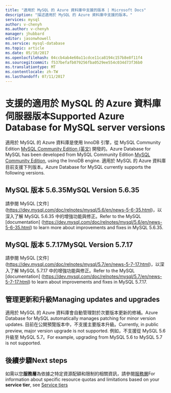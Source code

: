 ```yaml
---
title: "適用於 MySQL 的 Azure 資料庫中支援的版本 | Microsoft Docs"
description: "描述適用於 MySQL 的 Azure 資料庫中支援的版本。"
services: mysql
author: v-chenyh
ms.author: v-chenyh
manager: jhubbard
editor: jasonwhowell
ms.service: mysql-database
ms.topic: article
ms.date: 05/10/2017
ms.openlocfilehash: 04ccb4ab4e60a11cdce11ca8194c157b8e8f11f4
ms.sourcegitcommit: f537befafb079256fba0529ee554c034d73f36b0
ms.translationtype: MT
ms.contentlocale: zh-TW
ms.lasthandoff: 07/11/2017
---
```

# <a name="supported-azure-database-for-mysql-server-versions"></a><span data-ttu-id="2f023-103">支援的適用於 MySQL 的 Azure 資料庫伺服器版本</span><span class="sxs-lookup"><span data-stu-id="2f023-103">Supported Azure Database for MySQL server versions</span></span>
<span data-ttu-id="2f023-104">適用於 MySQL 的 Azure 資料庫是使用 InnoDB 引擎，從 MySQL Community Edition [MySQL Community Edition (英文)](https://www.mysql.com/products/community/) 開發的。</span><span class="sxs-lookup"><span data-stu-id="2f023-104">Azure Database for MySQL has been developed from MySQL Community Edition [MySQL Community Edition](https://www.mysql.com/products/community/), using the InnoDB engine.</span></span>  <span data-ttu-id="2f023-105">適用於 MySQL 的 Azure 資料庫目前支援下列版本。</span><span class="sxs-lookup"><span data-stu-id="2f023-105">Azure Database for MySQL currently supports the following versions.</span></span>

## <a name="mysql-version-5635"></a><span data-ttu-id="2f023-106">MySQL 版本 5.6.35</span><span class="sxs-lookup"><span data-stu-id="2f023-106">MySQL Version 5.6.35</span></span>
<span data-ttu-id="2f023-107">請參閱 MySQL [文件] (https://dev.mysql.com/doc/relnotes/mysql/5.6/en/news-5-6-35.html)，以深入了解 MySQL 5.6.35 中的增強功能與修正。</span><span class="sxs-lookup"><span data-stu-id="2f023-107">Refer to the MySQL [documentation] (https://dev.mysql.com/doc/relnotes/mysql/5.6/en/news-5-6-35.html) to learn more about improvements and fixes in MySQL 5.6.35.</span></span>

## <a name="mysql-version-5717"></a><span data-ttu-id="2f023-108">MySQL 版本 5.7.17</span><span class="sxs-lookup"><span data-stu-id="2f023-108">MySQL Version 5.7.17</span></span>
<span data-ttu-id="2f023-109">請參閱 MySQL [文件] (https://dev.mysql.com/doc/relnotes/mysql/5.7/en/news-5-7-17.html)，以深入了解 MySQL 5.7.17 中的增強功能與修正。</span><span class="sxs-lookup"><span data-stu-id="2f023-109">Refer to the MySQL [documentation] (https://dev.mysql.com/doc/relnotes/mysql/5.7/en/news-5-7-17.html) to learn about improvements and fixes in MySQL 5.7.17.</span></span>

## <a name="managing-updates-and-upgrades"></a><span data-ttu-id="2f023-110">管理更新和升級</span><span class="sxs-lookup"><span data-stu-id="2f023-110">Managing updates and upgrades</span></span>
<span data-ttu-id="2f023-111">適用於 MySQL 的 Azure 資料庫會自動管理對於次要版本更新的修補。</span><span class="sxs-lookup"><span data-stu-id="2f023-111">Azure Database for MySQL automatically manages patching for minor version updates.</span></span> <span data-ttu-id="2f023-112">目前在公開預覽版本中，不支援主要版本升級。</span><span class="sxs-lookup"><span data-stu-id="2f023-112">Currently, in public preview, major version upgrade is not supported.</span></span> <span data-ttu-id="2f023-113">例如，不支援從 MySQL 5.6 升級至 MySQL 5.7。</span><span class="sxs-lookup"><span data-stu-id="2f023-113">For example, upgrading from MySQL 5.6 to MySQL 5.7 is not supported.</span></span>

## <a name="next-steps"></a><span data-ttu-id="2f023-114">後續步驟</span><span class="sxs-lookup"><span data-stu-id="2f023-114">Next steps</span></span>

<span data-ttu-id="2f023-115">如需以您**服務層**為依據之特定資源配額和限制的相關資訊，請參閱[服務層](./concepts-service-tiers.md)</span><span class="sxs-lookup"><span data-stu-id="2f023-115">For information about specific resource quotas and limitations based on your **service tier**, see [Service tiers](./concepts-service-tiers.md)</span></span>
